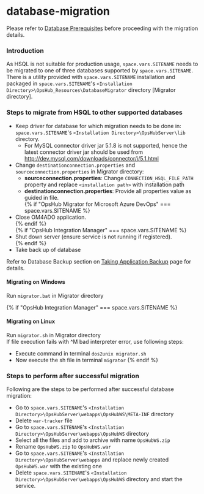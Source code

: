 # database-migration

Please refer to [Database Prerequisites](../../getting-started/prerequisites.md#database-prerequisites) before proceeding with the migration details.

### Introduction

As HSQL is not suitable for production usage, <code class="expression">space.vars.SITENAME</code> needs to be migrated to one of three databases supported by <code class="expression">space.vars.SITENAME</code>. There is a utility provided with <code class="expression">space.vars.SITENAME</code> installation and packaged in <code class="expression">space.vars.SITENAME</code>'s `<Installation Directory>\OpsHub_Resources\DatabaseMigrator`  directory \[Migrator directory].

### Steps to migrate from HSQL to other supported databases

* Keep driver for database for which migration needs to be done in: <code class="expression">space.vars.SITENAME</code>'s `<Installation Directory>\OpsHubServer\lib` directory.
  * For MySQL connector driver jar 5.1.8 is not supported, hence the latest connector driver jar should be used from http://dev.mysql.com/downloads/connector/j/5.1.html
* Change `destinationconnection.properties` and `sourceconnection.properties` in Migrator directory:
  * **sourceconnection.properties**: Change `CONNECTION_HSQL_FILE_PATH` property and replace `<installation path>` with installation path
  * **destinationconnection.properties**: Provide all properties value as guided in file.  
{% if "OpsHub Migrator for Microsoft Azure DevOps" === space.vars.SITENAME %}    
* Close OM4ADO application.  
{% endif %}   
{% if "OpsHub Integration Manager" === space.vars.SITENAME %}    
* Shut down server (ensure service is not running if registered).  
{% endif %}  
* Take back up of database

Refer to Database Backup section on [Taking Application Backup](../upgrade/taking-application-backup.md) page for details.

#### Migrating on Windows

Run `migrator.bat` in Migrator directory

{% if "OpsHub Integration Manager" === space.vars.SITENAME %}
#### Migrating on Linux

Run `migrator.sh` in Migrator directory\
If file execution fails with ^M bad interpreter error, use following steps:

* Execute command in terminal `dos2unix migrator.sh`
* Now execute the sh file in terminal `migrator`
{% endif %}

### Steps to perform after successful migration

Following are the steps to be performed after successful database migration:

* Go to <code class="expression">space.vars.SITENAME</code>'s `<Installation Directory>\OpsHubServer\webapps\OpsHubWS\META-INF` directory
* Delete `war-tracker` file
* Go to <code class="expression">space.vars.SITENAME</code>'s `<Installation Directory>\OpsHubServer\webapps\OpsHubWS` directory
* Select all the files and add to archive with name `OpsHubWS.zip`
* Rename `OpsHubWS.zip` to `OpsHubWS.war`
* Go to <code class="expression">space.vars.SITENAME</code>'s `<Installation Directory>\OpsHubServer\webapps` and replace newly created `OpsHubWS.war` with the existing one
* Delete <code class="expression">space.vars.SITENAME</code>'s `<Installation Directory>\OpsHubServer\webapps\OpsHubWS` directory and start the service.
